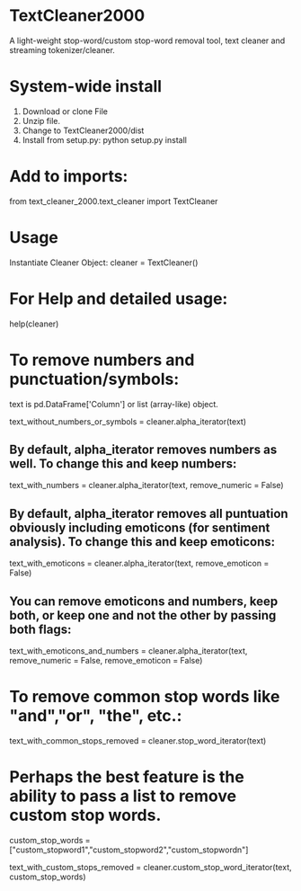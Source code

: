 # TextCleaner2000
A light-weight stop-word/custom stop-word removal tool, text cleaner and streaming tokenizer/cleaner.

# System-wide install
1) Download or clone File
2) Unzip file.
3) Change to TextCleaner2000/dist
4) Install from setup.py:
python setup.py install
  
# Add to imports:

from  text_cleaner_2000.text_cleaner import TextCleaner

# Usage
Instantiate Cleaner Object:
cleaner = TextCleaner()

# For Help and detailed usage:
help(cleaner)

# To remove numbers and punctuation/symbols:
text is pd.DataFrame['Column'] or list (array-like) object.

text_without_numbers_or_symbols = cleaner.alpha_iterator(text)

## By default, alpha_iterator removes numbers as well. To change this and keep numbers:
text_with_numbers = cleaner.alpha_iterator(text, remove_numeric = False)

## By default, alpha_iterator removes all puntuation obviously including emoticons (for sentiment analysis). To change this and keep emoticons:
text_with_emoticons = cleaner.alpha_iterator(text, remove_emoticon = False)

## You can remove emoticons and numbers, keep both, or keep one and not the other by passing both flags:
text_with_emoticons_and_numbers = cleaner.alpha_iterator(text, remove_numeric = False, remove_emoticon = False)

# To remove common stop words like "and","or", "the", etc.:
text_with_common_stops_removed = cleaner.stop_word_iterator(text)

# Perhaps the best feature is the ability to pass a list to remove custom stop words.

custom_stop_words =["custom_stopword1","custom_stopword2","custom_stopwordn"]

text_with_custom_stops_removed  = cleaner.custom_stop_word_iterator(text, custom_stop_words)
